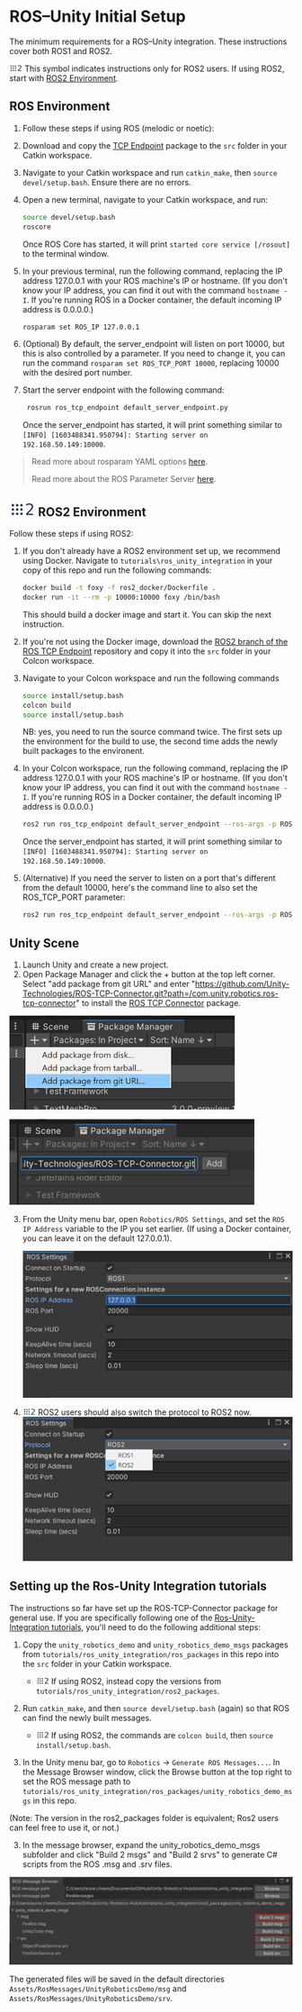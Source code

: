 # ROS–Unity Initial Setup

The minimum requirements for a ROS–Unity integration. These instructions cover both ROS1 and ROS2.

<img src="images/ros2_icon.png" alt="ros2" width="23" height="14"/> This symbol indicates instructions only for ROS2 users. If using ROS2, start with [ROS2 Environment](setup.md#-ros2-environment).

## ROS Environment

1. Follow these steps if using ROS (melodic or noetic):

1. Download and copy the [TCP Endpoint](https://github.com/Unity-Technologies/ROS-TCP-Endpoint) package to the `src` folder in your Catkin workspace.

1. Navigate to your Catkin workspace and run `catkin_make`, then `source devel/setup.bash`. Ensure there are no errors.

1. Open a new terminal, navigate to your Catkin workspace, and run:

   ```bash
   source devel/setup.bash
   roscore
   ```

   Once ROS Core has started, it will print `started core service [/rosout]` to the terminal window.

5. In your previous terminal, run the following command, replacing the IP address 127.0.0.1 with your ROS machine's IP or hostname. (If you don't know your IP address, you can find it out with the command `hostname -I`. If you're running ROS in a Docker container, the default incoming IP address is 0.0.0.0.)
    ```bash
    rosparam set ROS_IP 127.0.0.1
    ```

6. (Optional) By default, the server_endpoint will listen on port 10000, but this is also controlled by a parameter. If you need to change it, you can run the command `rosparam set ROS_TCP_PORT 10000`, replacing 10000 with the desired port number.

7. Start the server endpoint with the following command:

   ```bash
    rosrun ros_tcp_endpoint default_server_endpoint.py
   ```

   Once the server_endpoint has started, it will print something similar to `[INFO] [1603488341.950794]: Starting server on 192.168.50.149:10000`.

> Read more about rosparam YAML options [here](http://wiki.ros.org/rosparam).
>
> Read more about the ROS Parameter Server [here](http://wiki.ros.org/Parameter%20Server).

## <img src="images/ros2_icon.png" alt="ros2" width="46" height="28"/> ROS2 Environment

Follow these steps if using ROS2:

1. If you don't already have a ROS2 environment set up, we recommend using Docker. Navigate to `tutorials\ros_unity_integration` in your copy of this repo and run the following commands:

   ```bash
   docker build -t foxy -f ros2_docker/Dockerfile .
   docker run -it --rm -p 10000:10000 foxy /bin/bash
   ```
   
   This should build a docker image and start it. You can skip the next instruction.

1. If you're not using the Docker image, download the [ROS2 branch of the ROS TCP Endpoint](https://github.com/Unity-Technologies/ROS-TCP-Endpoint/tree/ROS2) repository and copy it into the `src` folder in your Colcon workspace.

1. Navigate to your Colcon workspace and run the following commands
    ```bash
	source install/setup.bash
    colcon build
	source install/setup.bash
	```
	
	NB: yes, you need to run the source command twice. The first sets up the environment for the build to use, the second time adds the newly built packages to the environent.

5. In your Colcon workspace, run the following command, replacing the IP address 127.0.0.1 with your ROS machine's IP or hostname. (If you don't know your IP address, you can find it out with the command `hostname -I`. If you're running ROS in a Docker container, the default incoming IP address is 0.0.0.0.)

	```bash
	ros2 run ros_tcp_endpoint default_server_endpoint --ros-args -p ROS_IP:=127.0.0.1
    ```

   Once the server_endpoint has started, it will print something similar to `[INFO] [1603488341.950794]: Starting server on 192.168.50.149:10000`.

6. (Alternative) If you need the server to listen on a port that's different from the default 10000, here's the command line to also set the ROS_TCP_PORT parameter:

	```bash
	ros2 run ros_tcp_endpoint default_server_endpoint --ros-args -p ROS_IP:=127.0.0.1 -p ROS_TCP_PORT:=10000
	```

## Unity Scene
1. Launch Unity and create a new project.
2. Open Package Manager and click the + button at the top left corner. Select "add package from git URL" and enter "https://github.com/Unity-Technologies/ROS-TCP-Connector.git?path=/com.unity.robotics.ros-tcp-connector" to install the [ROS TCP Connector](https://github.com/Unity-Technologies/ROS-TCP-Connector) package.

  ![](images/add_package.png)

  ![](images/add_package_2.png)

3. From the Unity menu bar, open `Robotics/ROS Settings`, and set the `ROS IP Address` variable to the IP you set earlier. (If using a Docker container, you can leave it on the default 127.0.0.1).

	![](images/settings_ros_ip.png)

4. <img src="images/ros2_icon.png" alt="ros2" width="23" height="14"/> ROS2 users should also switch the protocol to ROS2 now.
	![](images/ros2_protocol.png)

## Setting up the Ros-Unity Integration tutorials

The instructions so far have set up the ROS-TCP-Connector package for general use. If you are specifically following one of the [Ros-Unity-Integration tutorials](README.md), you'll need to do the following additional steps:

1. Copy the `unity_robotics_demo` and `unity_robotics_demo_msgs` packages from `tutorials/ros_unity_integration/ros_packages` in this repo into the `src` folder in your Catkin workspace.

    - <img src="images/ros2_icon.png" alt="ros2" width="23" height="14"/> If using ROS2, instead copy the versions from `tutorials/ros_unity_integration/ros2_packages`.


1. Run `catkin_make`, and then `source devel/setup.bash` (again) so that ROS can find the newly built messages.

    - <img src="images/ros2_icon.png" alt="ros2" width="23" height="14"/> If using ROS2, the commands are `colcon build`, then `source install/setup.bash`.

2. In the Unity menu bar, go to `Robotics` -> `Generate ROS Messages...`. In the Message Browser window, click the Browse button at the top right to set the ROS message path to `tutorials/ros_unity_integration/ros_packages/unity_robotics_demo_msgs` in this repo.

  (Note: The version in the ros2_packages folder is equivalent; Ros2 users can feel free to use it, or not.)

3. In the message browser, expand the unity_robotics_demo_msgs subfolder and click "Build 2 msgs" and "Build 2 srvs" to generate C# scripts from the ROS .msg and .srv files.

  ![](images/generate_messages_3.png)

  The generated files will be saved in the default directories `Assets/RosMessages/UnityRoboticsDemo/msg` and `Assets/RosMessages/UnityRoboticsDemo/srv`.
